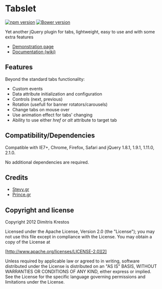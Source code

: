 # Tabslet

[![npm version](https://badge.fury.io/js/tabslet.png)](http://badge.fury.io/js/tabslet)
[![Bower version](https://badge.fury.io/bo/Tabslet.png)](http://badge.fury.io/bo/Tabslet)

Yet another jQuery plugin for tabs, lightweight, easy to use and with some extra features

* [Demonstration page][1]
* [Documentation (wiki)][3]

## Features

Beyond the standard tabs functionality:

* Custom events
* Data attribute initialization and configuration
* Controls (next, previous)
* Rotation (usefull for banner rotators/carousels)
* Change tabs on mouse over
* Use animation effect for tabs' changing
* Ability to use either _href_ or _alt_ attribute to target tab

## Compatibility/Dependencies

Compatible with IE7+, Chrome, Firefox, Safari
and jQuery 1.8.1, 1.9.1, 1.11.0, 2.1.0.

No additional dependencies are required.

## Credits
* [Stevy.gr][4]
* [Prince.gr][5]

## Copyright and license

Copyright 2012 Dimitris Krestos

Licensed under the Apache License, Version 2.0 (the "License");
you may not use this file except in compliance with the License.
You may obtain a copy of the License at

[http://www.apache.org/licenses/LICENSE-2.0][2]

Unless required by applicable law or agreed to in writing, software
distributed under the License is distributed on an "AS IS" BASIS,
WITHOUT WARRANTIES OR CONDITIONS OF ANY KIND, either express or implied.
See the License for the specific language governing permissions and
limitations under the License.

  [1]: http://vdw.github.io/Tabslet/
  [2]: http://www.apache.org/licenses/LICENSE-2.0
  [3]: https://github.com/vdw/Tabslet/wiki
  [4]: http://stevy.gr/
  [5]: http://prince.gr/
